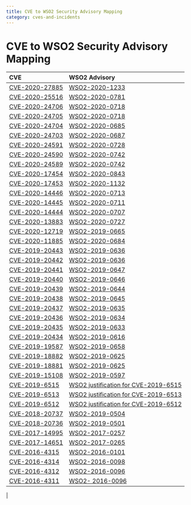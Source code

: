 ```yaml
---
title: CVE to WSO2 Security Advisory Mapping
category: cves-and-incidents
---
```


# CVE to WSO2 Security Advisory Mapping

| CVE   | WSO2 Advisory |
| :---- | :------------ |
| [CVE-2020-27885](https://www.cvedetails.com/cve/CVE-2020-27885/)  |	[WSO2-2020-1233]() |
| [CVE-2020-25516](https://www.cvedetails.com/cve/CVE-2020-25516/)  |	[WSO2-2020-0781]() |
| [CVE-2020-24706](https://www.cvedetails.com/cve/CVE-2020-24706/)  |	[WSO2-2020-0718]() |
| [CVE-2020-24705](https://www.cvedetails.com/cve/CVE-2020-24705/)  |	[WSO2-2020-0718]() |
| [CVE-2020-24704](https://www.cvedetails.com/cve/CVE-2020-24704/)  |	[WSO2-2020-0685]() |
| [CVE-2020-24703](https://www.cvedetails.com/cve/CVE-2020-24703/)  |	[WSO2-2020-0687]() |
| [CVE-2020-24591](https://www.cvedetails.com/cve/CVE-2020-24591/)  |	[WSO2-2020-0728]() |
| [CVE-2020-24590](https://www.cvedetails.com/cve/CVE-2020-24590/)  |	[WSO2-2020-0742]() |
| [CVE-2020-24589](https://www.cvedetails.com/cve/CVE-2020-24589/)  |	[WSO2-2020-0742]() |
| [CVE-2020-17454](https://www.cvedetails.com/cve/CVE-2020-17454/)  |	[WSO2-2020-0843]() |
| [CVE-2020-17453](https://www.cvedetails.com/cve/CVE-2020-17453/)  |	[WSO2-2020-1132]() |
| [CVE-2020-14446](https://www.cvedetails.com/cve/CVE-2020-14446/)  |	[WSO2-2020-0713]() |
| [CVE-2020-14445](https://www.cvedetails.com/cve/CVE-2020-14445/)  |	[WSO2-2020-0711]() |
| [CVE-2020-14444](https://www.cvedetails.com/cve/CVE-2020-14444/)  |	[WSO2-2020-0707]() |
| [CVE-2020-13883](https://www.cvedetails.com/cve/CVE-2020-13883/)  |	[WSO2-2020-0727]() |
| [CVE-2020-12719](https://www.cvedetails.com/cve/CVE-2020-12719/)  |	[WSO2-2019-0665]() |
| [CVE-2020-11885](https://www.cvedetails.com/cve/CVE-2020-11885/)  |	[WSO2-2020-0684]() |
| [CVE-2019-20443](https://www.cvedetails.com/cve/CVE-2019-20443/)  |	[WSO2-2019-0636]() |
| [CVE-2019-20442](https://www.cvedetails.com/cve/CVE-2019-20442/)  |	[WSO2-2019-0636]() |
| [CVE-2019-20441](https://www.cvedetails.com/cve/CVE-2019-20441/)  |	[WSO2-2019-0647]() |
| [CVE-2019-20440](https://www.cvedetails.com/cve/CVE-2019-20440/)  |	[WSO2-2019-0646]() |
| [CVE-2019-20439](https://www.cvedetails.com/cve/CVE-2019-20439/)  |	[WSO2-2019-0644]() |
| [CVE-2019-20438](https://www.cvedetails.com/cve/CVE-2019-20438/)  |	[WSO2-2019-0645]() |
| [CVE-2019-20437](https://www.cvedetails.com/cve/CVE-2019-20437/)  |	[WSO2-2019-0635]() |
| [CVE-2019-20436](https://www.cvedetails.com/cve/CVE-2019-20436/)  |	[WSO2-2019-0634]() |
| [CVE-2019-20435](https://www.cvedetails.com/cve/CVE-2019-20435/)  |	[WSO2-2019-0633]() |
| [CVE-2019-20434](https://www.cvedetails.com/cve/CVE-2019-20434/)  |	[WSO2-2019-0616]() |
| [CVE-2019-19587](https://www.cvedetails.com/cve/CVE-2019-19587/)  |	[WSO2-2019-0658]() |
| [CVE-2019-18882](https://www.cvedetails.com/cve/CVE-2019-18882/)  |	[WSO2-2019-0625]() |
| [CVE-2019-18881](https://www.cvedetails.com/cve/CVE-2019-18881/)  |	[WSO2-2019-0625]() |
| [CVE-2019-15108](https://www.cvedetails.com/cve/CVE-2019-15108/)  |	[WSO2-2019-0597]() |
| [CVE-2019-6515](https://www.cvedetails.com/cve/CVE-2019-6515/)  |	[WSO2 justification for CVE-2019-6515]() |
| [CVE-2019-6513](https://www.cvedetails.com/cve/CVE-2019-6513/)  |	[WSO2 justification for CVE-2019-6513]() |
| [CVE-2019-6512](https://www.cvedetails.com/cve/CVE-2019-6512/)  |	[WSO2 justification for CVE-2019-6512]() |
| [CVE-2018-20737](https://www.cvedetails.com/cve/CVE-2018-20737/)  |	[WSO2-2019-0504]() |
| [CVE-2018-20736](https://www.cvedetails.com/cve/CVE-2018-20736/)  |	[WSO2-2019-0501]() |
| [CVE-2017-14995](https://www.cvedetails.com/cve/CVE-2017-14995/)  |	[WSO2-2017-0257]() |
| [CVE-2017-14651](https://www.cvedetails.com/cve/CVE-2017-14651/)  |	[WSO2-2017-0265]() |
| [CVE-2016-4315](https://www.cvedetails.com/cve/CVE-2016-4315/)  |	[WSO2-2016-0101]() |
| [CVE-2016-4314](https://www.cvedetails.com/cve/CVE-2016-4314/)  |	[WSO2-2016-0098]() |
| [CVE-2016-4312](https://www.cvedetails.com/cve/CVE-2016-4312/)  |	[WSO2-2016-0096]() |
| [CVE-2016-4311](https://www.cvedetails.com/cve/CVE-2016-4311/)  |	[WSO2- 2016-0096]() |
|